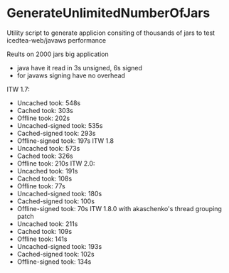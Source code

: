 # GenerateUnlimitedNumberOfJars
Utility script to generate applicion consiting of thousands of jars to test icedtea-web/javaws performance

Reults on 2000 jars big application
 * java have it read in 3s unsigned, 6s signed
 * for javaws signing have  no overhead

ITW 1.7:
 * Uncached took: 548s
 * Cached took: 303s
 * Offline took: 202s
 * Uncached-signed took: 535s
 * Cached-signed took: 293s
 * Offline-signed took: 197s
ITW 1.8
 * Uncached took: 573s
 * Cached took: 326s
 * Offline took: 210s
ITW 2.0:
 * Uncached took: 191s
 * Cached took: 108s
 * Offline took: 77s
 * Uncached-signed took: 180s
 * Cached-signed took: 100s
 * Offline-signed took: 70s
ITW 1.8.0 with akaschenko's  thread grouping patch
 * Uncached took: 211s
 * Cached took: 109s
 * Offline took: 141s
 * Uncached-signed took: 193s
 * Cached-signed took: 102s
 * Offline-signed took: 134s

